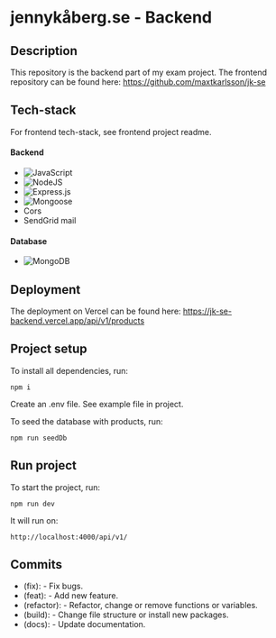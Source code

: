 # jennykåberg.se - Backend

## Description

This repository is the backend part of my exam project.
The frontend repository can be found here: https://github.com/maxtkarlsson/jk-se

## Tech-stack

For frontend tech-stack, see frontend project readme.

#### Backend

- ![JavaScript](https://img.shields.io/badge/javascript-%23323330.svg?style=for-the-badge&logo=javascript&logoColor=%23F7DF1E)
- ![NodeJS](https://img.shields.io/badge/node.js-6DA55F?style=for-the-badge&logo=node.js&logoColor=white)
- ![Express.js](https://img.shields.io/badge/express.js-%23404d59.svg?style=for-the-badge&logo=express&logoColor=%2361DAFB)
- ![Mongoose](https://img.shields.io/badge/Mongoose-880000.svg?style=for-the-badge&logo=Mongoose&logoColor=white)
- Cors
- SendGrid mail

#### Database

- ![MongoDB](https://img.shields.io/badge/MongoDB-%234ea94b.svg?style=for-the-badge&logo=mongodb&logoColor=white)

## Deployment

The deployment on Vercel can be found here:
https://jk-se-backend.vercel.app/api/v1/products

## Project setup

To install all dependencies, run:

```
npm i
```

Create an .env file. See example file in project.

To seed the database with products, run:

```
npm run seedDb
```

## Run project

To start the project, run:

```
npm run dev
```

It will run on:

```
http://localhost:4000/api/v1/
```

## Commits

- (fix): - Fix bugs.
- (feat): - Add new feature.
- (refactor): - Refactor, change or remove functions or variables.
- (build): - Change file structure or install new packages.
- (docs): - Update documentation.
